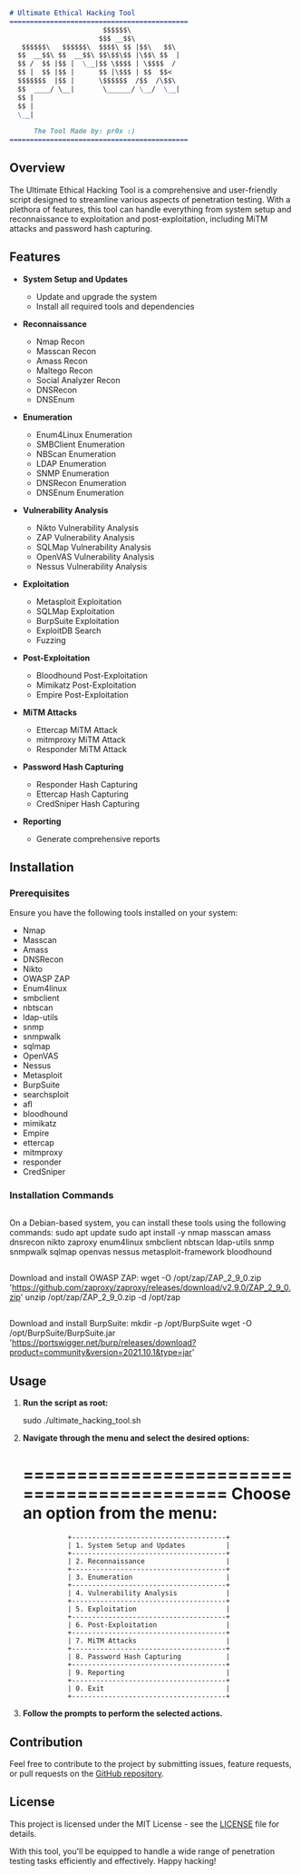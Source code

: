 

```markdown
# Ultimate Ethical Hacking Tool
============================================                                  
                       $$$$$$\              
                      $$$ __$$\             
   $$$$$$\   $$$$$$\  $$$$\ $$ |$$\   $$\   
  $$  __$$\ $$  __$$\ $$\$$\$$ |\$$\ $$  |  
  $$ /  $$ |$$ |  \__|$$ \$$$$ | \$$$$  /   
  $$ |  $$ |$$ |      $$ |\$$$ | $$  $$<    
  $$$$$$$  |$$ |      \$$$$$$  /$$  /\$$\   
  $$  ____/ \__|       \______/ \__/  \__|  
  $$ |                                      
  $$ |                                      
  \__|                                      
                                            
      The Tool Made by: pr0x :)         
============================================
```

## Overview

The Ultimate Ethical Hacking Tool is a comprehensive and user-friendly script designed to streamline various aspects of penetration testing. With a plethora of features, this tool can handle everything from system setup and reconnaissance to exploitation and post-exploitation, including MiTM attacks and password hash capturing.

## Features

- **System Setup and Updates**
  - Update and upgrade the system
  - Install all required tools and dependencies

- **Reconnaissance**
  - Nmap Recon
  - Masscan Recon
  - Amass Recon
  - Maltego Recon
  - Social Analyzer Recon
  - DNSRecon
  - DNSEnum

- **Enumeration**
  - Enum4Linux Enumeration
  - SMBClient Enumeration
  - NBScan Enumeration
  - LDAP Enumeration
  - SNMP Enumeration
  - DNSRecon Enumeration
  - DNSEnum Enumeration

- **Vulnerability Analysis**
  - Nikto Vulnerability Analysis
  - ZAP Vulnerability Analysis
  - SQLMap Vulnerability Analysis
  - OpenVAS Vulnerability Analysis
  - Nessus Vulnerability Analysis

- **Exploitation**
  - Metasploit Exploitation
  - SQLMap Exploitation
  - BurpSuite Exploitation
  - ExploitDB Search
  - Fuzzing

- **Post-Exploitation**
  - Bloodhound Post-Exploitation
  - Mimikatz Post-Exploitation
  - Empire Post-Exploitation

- **MiTM Attacks**
  - Ettercap MiTM Attack
  - mitmproxy MiTM Attack
  - Responder MiTM Attack

- **Password Hash Capturing**
  - Responder Hash Capturing
  - Ettercap Hash Capturing
  - CredSniper Hash Capturing

- **Reporting**
  - Generate comprehensive reports

## Installation

### Prerequisites

Ensure you have the following tools installed on your system:

- Nmap
- Masscan
- Amass
- DNSRecon
- Nikto
- OWASP ZAP
- Enum4linux
- smbclient
- nbtscan
- ldap-utils
- snmp
- snmpwalk
- sqlmap
- OpenVAS
- Nessus
- Metasploit
- BurpSuite
- searchsploit
- afl
- bloodhound
- mimikatz
- Empire
- ettercap
- mitmproxy
- responder
- CredSniper

### Installation Commands

##
On a Debian-based system, you can install these tools using the following commands:
sudo apt update
sudo apt install -y nmap masscan amass dnsrecon nikto zaproxy enum4linux smbclient nbtscan ldap-utils snmp snmpwalk sqlmap openvas nessus metasploit-framework bloodhound

##
Download and install OWASP ZAP:
wget -O /opt/zap/ZAP_2_9_0.zip 'https://github.com/zaproxy/zaproxy/releases/download/v2.9.0/ZAP_2_9_0.zip'
unzip /opt/zap/ZAP_2_9_0.zip -d /opt/zap

##
Download and install BurpSuite:
mkdir -p /opt/BurpSuite
wget -O /opt/BurpSuite/BurpSuite.jar 'https://portswigger.net/burp/releases/download?product=community&version=2021.10.1&type=jar'


## Usage

1. **Run the script as root:**

   sudo ./ultimate_hacking_tool.sh
 

2. **Navigate through the menu and select the desired options:**

   ============================================
        Choose an option from the menu:
   ============================================
                  +--------------------------------------+
                  | 1. System Setup and Updates          |
                  +--------------------------------------+
                  | 2. Reconnaissance                    |
                  +--------------------------------------+
                  | 3. Enumeration                       |
                  +--------------------------------------+
                  | 4. Vulnerability Analysis            |
                  +--------------------------------------+
                  | 5. Exploitation                      |
                  +--------------------------------------+
                  | 6. Post-Exploitation                 |
                  +--------------------------------------+
                  | 7. MiTM Attacks                      |
                  +--------------------------------------+
                  | 8. Password Hash Capturing           |
                  +--------------------------------------+
                  | 9. Reporting                         |
                  +--------------------------------------+
                  | 0. Exit                              |
                  +--------------------------------------+


3. **Follow the prompts to perform the selected actions.**

## Contribution

Feel free to contribute to the project by submitting issues, feature requests, or pull requests on the [GitHub repository](https://github.com/your-repo/ultimate_hacking_tool).

## License

This project is licensed under the MIT License - see the [LICENSE](LICENSE) file for details.

With this tool, you'll be equipped to handle a wide range of penetration testing tasks efficiently and effectively. Happy hacking!
